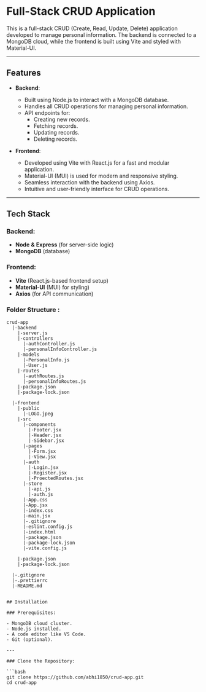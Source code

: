 # Full-Stack CRUD Application

This is a full-stack CRUD (Create, Read, Update, Delete) application developed to manage personal information. The backend is connected to a MongoDB cloud, while the frontend is built using Vite and styled with Material-UI.

---

## Features

- **Backend**:

  - Built using Node.js to interact with a MongoDB database.
  - Handles all CRUD operations for managing personal information.
  - API endpoints for:
    - Creating new records.
    - Fetching records.
    - Updating records.
    - Deleting records.

- **Frontend**:
  - Developed using Vite with React.js for a fast and modular application.
  - Material-UI (MUI) is used for modern and responsive styling.
  - Seamless interaction with the backend using Axios.
  - Intuitive and user-friendly interface for CRUD operations.

---

## Tech Stack

### Backend:

- **Node** **&** **Express** (for server-side logic)
- **MongoDB** (database)

### Frontend:

- **Vite** (React.js-based frontend setup)
- **Material-UI** (MUI) for styling)
- **Axios** (for API communication)

### Folder Structure :

````
crud-app
  |-backend
    |-server.js
    |-controllers
      |-authController.js
      |-personalInfoController.js
    |-models
      |-PersonalInfo.js
      |-User.js
    |-routes
      |-authRoutes.js
      |-personalInfoRoutes.js
    |-package.json
    |-package-lock.json

  |-frontend
    |-public
      |-LOGO.jpeg
    |-src
      |-components
        |-Footer.jsx
        |-Header.jsx
        |-Sidebar.jsx
      |-pages
        |-Form.jsx
        |-View.jsx
      |-auth
        |-Login.jsx
        |-Register.jsx
        |-ProectedRoutes.jsx
      |-store
        |-api.js
        |-auth.js
      |-App.css
      |-App.jsx
      |-index.css
      |-main.jsx
      |-.gitignore
      |-eslint.config.js
      |-index.html
      |-package.json
      |-package-lock.json
      |-vite.config.js

    |-package.json
    |-package-lock.json

  |-.gitignore
  |-.prettierrc
  |-README.md


## Installation

### Prerequisites:

- MongoDB cloud cluster.
- Node.js installed.
- A code editor like VS Code.
- Git (optional).

---

### Clone the Repository:

```bash
git clone https://github.com/abhi1850/crud-app.git
cd crud-app
````
